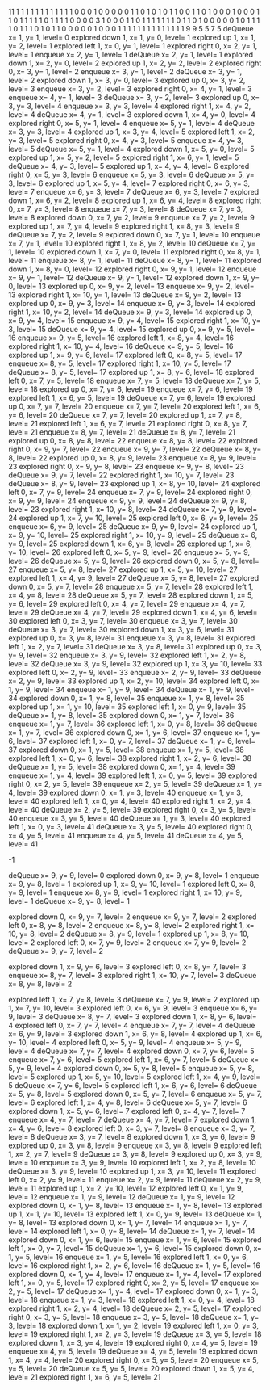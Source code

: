 11
1 1 1 1 1 1 1 1 1 1 1
1 0 0 0 1 0 0 0 0 0 1
1 0 1 0 1 0 1 1 0 0 1
1 0 1 0 0 0 1 0 0 0 1
1 0 1 1 1 1 1 0 1 1 1 
1 0 0 0 0 3 1 0 0 0 1
1 0 1 1 1 1 1 1 1 0 1 
1 0 1 0 0 0 0 0 1 0 1
1 1 1 0 1 1 1 0 1 0 1 
1 0 0 0 0 0 1 0 0 0 1
1 1 1 1 1 1 1 1 1 1 1 
1 1 9 9
5 5 7 5
deQueue x= 1, y= 1, level= 0
explored down 1, x= 1, y= 0, level= 1
explored up 1, x= 1, y= 2, level= 1
explored left 1, x= 0, y= 1, level= 1
explored right 0, x= 2, y= 1, level= 1
enqueue x= 2, y= 1, level= 1
deQueue x= 2, y= 1, level= 1
explored down 1, x= 2, y= 0, level= 2
explored up 1, x= 2, y= 2, level= 2
explored right 0, x= 3, y= 1, level= 2
enqueue x= 3, y= 1, level= 2
deQueue x= 3, y= 1, level= 2
explored down 1, x= 3, y= 0, level= 3
explored up 0, x= 3, y= 2, level= 3
enqueue x= 3, y= 2, level= 3
explored right 0, x= 4, y= 1, level= 3
enqueue x= 4, y= 1, level= 3
deQueue x= 3, y= 2, level= 3
explored up 0, x= 3, y= 3, level= 4
enqueue x= 3, y= 3, level= 4
explored right 1, x= 4, y= 2, level= 4
deQueue x= 4, y= 1, level= 3
explored down 1, x= 4, y= 0, level= 4
explored right 0, x= 5, y= 1, level= 4
enqueue x= 5, y= 1, level= 4
deQueue x= 3, y= 3, level= 4
explored up 1, x= 3, y= 4, level= 5
explored left 1, x= 2, y= 3, level= 5
explored right 0, x= 4, y= 3, level= 5
enqueue x= 4, y= 3, level= 5
deQueue x= 5, y= 1, level= 4
explored down 1, x= 5, y= 0, level= 5
explored up 1, x= 5, y= 2, level= 5
explored right 1, x= 6, y= 1, level= 5
deQueue x= 4, y= 3, level= 5
explored up 1, x= 4, y= 4, level= 6
explored right 0, x= 5, y= 3, level= 6
enqueue x= 5, y= 3, level= 6
deQueue x= 5, y= 3, level= 6
explored up 1, x= 5, y= 4, level= 7
explored right 0, x= 6, y= 3, level= 7
enqueue x= 6, y= 3, level= 7
deQueue x= 6, y= 3, level= 7
explored down 1, x= 6, y= 2, level= 8
explored up 1, x= 6, y= 4, level= 8
explored right 0, x= 7, y= 3, level= 8
enqueue x= 7, y= 3, level= 8
deQueue x= 7, y= 3, level= 8
explored down 0, x= 7, y= 2, level= 9
enqueue x= 7, y= 2, level= 9
explored up 1, x= 7, y= 4, level= 9
explored right 1, x= 8, y= 3, level= 9
deQueue x= 7, y= 2, level= 9
explored down 0, x= 7, y= 1, level= 10
enqueue x= 7, y= 1, level= 10
explored right 1, x= 8, y= 2, level= 10
deQueue x= 7, y= 1, level= 10
explored down 1, x= 7, y= 0, level= 11
explored right 0, x= 8, y= 1, level= 11
enqueue x= 8, y= 1, level= 11
deQueue x= 8, y= 1, level= 11
explored down 1, x= 8, y= 0, level= 12
explored right 0, x= 9, y= 1, level= 12
enqueue x= 9, y= 1, level= 12
deQueue x= 9, y= 1, level= 12
explored down 1, x= 9, y= 0, level= 13
explored up 0, x= 9, y= 2, level= 13
enqueue x= 9, y= 2, level= 13
explored right 1, x= 10, y= 1, level= 13
deQueue x= 9, y= 2, level= 13
explored up 0, x= 9, y= 3, level= 14
enqueue x= 9, y= 3, level= 14
explored right 1, x= 10, y= 2, level= 14
deQueue x= 9, y= 3, level= 14
explored up 0, x= 9, y= 4, level= 15
enqueue x= 9, y= 4, level= 15
explored right 1, x= 10, y= 3, level= 15
deQueue x= 9, y= 4, level= 15
explored up 0, x= 9, y= 5, level= 16
enqueue x= 9, y= 5, level= 16
explored left 1, x= 8, y= 4, level= 16
explored right 1, x= 10, y= 4, level= 16
deQueue x= 9, y= 5, level= 16
explored up 1, x= 9, y= 6, level= 17
explored left 0, x= 8, y= 5, level= 17
enqueue x= 8, y= 5, level= 17
explored right 1, x= 10, y= 5, level= 17
deQueue x= 8, y= 5, level= 17
explored up 1, x= 8, y= 6, level= 18
explored left 0, x= 7, y= 5, level= 18
enqueue x= 7, y= 5, level= 18
deQueue x= 7, y= 5, level= 18
explored up 0, x= 7, y= 6, level= 19
enqueue x= 7, y= 6, level= 19
explored left 1, x= 6, y= 5, level= 19
deQueue x= 7, y= 6, level= 19
explored up 0, x= 7, y= 7, level= 20
enqueue x= 7, y= 7, level= 20
explored left 1, x= 6, y= 6, level= 20
deQueue x= 7, y= 7, level= 20
explored up 1, x= 7, y= 8, level= 21
explored left 1, x= 6, y= 7, level= 21
explored right 0, x= 8, y= 7, level= 21
enqueue x= 8, y= 7, level= 21
deQueue x= 8, y= 7, level= 21
explored up 0, x= 8, y= 8, level= 22
enqueue x= 8, y= 8, level= 22
explored right 0, x= 9, y= 7, level= 22
enqueue x= 9, y= 7, level= 22
deQueue x= 8, y= 8, level= 22
explored up 0, x= 8, y= 9, level= 23
enqueue x= 8, y= 9, level= 23
explored right 0, x= 9, y= 8, level= 23
enqueue x= 9, y= 8, level= 23
deQueue x= 9, y= 7, level= 22
explored right 1, x= 10, y= 7, level= 23
deQueue x= 8, y= 9, level= 23
explored up 1, x= 8, y= 10, level= 24
explored left 0, x= 7, y= 9, level= 24
enqueue x= 7, y= 9, level= 24
explored right 0, x= 9, y= 9, level= 24
enqueue x= 9, y= 9, level= 24
deQueue x= 9, y= 8, level= 23
explored right 1, x= 10, y= 8, level= 24
deQueue x= 7, y= 9, level= 24
explored up 1, x= 7, y= 10, level= 25
explored left 0, x= 6, y= 9, level= 25
enqueue x= 6, y= 9, level= 25
deQueue x= 9, y= 9, level= 24
explored up 1, x= 9, y= 10, level= 25
explored right 1, x= 10, y= 9, level= 25
deQueue x= 6, y= 9, level= 25
explored down 1, x= 6, y= 8, level= 26
explored up 1, x= 6, y= 10, level= 26
explored left 0, x= 5, y= 9, level= 26
enqueue x= 5, y= 9, level= 26
deQueue x= 5, y= 9, level= 26
explored down 0, x= 5, y= 8, level= 27
enqueue x= 5, y= 8, level= 27
explored up 1, x= 5, y= 10, level= 27
explored left 1, x= 4, y= 9, level= 27
deQueue x= 5, y= 8, level= 27
explored down 0, x= 5, y= 7, level= 28
enqueue x= 5, y= 7, level= 28
explored left 1, x= 4, y= 8, level= 28
deQueue x= 5, y= 7, level= 28
explored down 1, x= 5, y= 6, level= 29
explored left 0, x= 4, y= 7, level= 29
enqueue x= 4, y= 7, level= 29
deQueue x= 4, y= 7, level= 29
explored down 1, x= 4, y= 6, level= 30
explored left 0, x= 3, y= 7, level= 30
enqueue x= 3, y= 7, level= 30
deQueue x= 3, y= 7, level= 30
explored down 1, x= 3, y= 6, level= 31
explored up 0, x= 3, y= 8, level= 31
enqueue x= 3, y= 8, level= 31
explored left 1, x= 2, y= 7, level= 31
deQueue x= 3, y= 8, level= 31
explored up 0, x= 3, y= 9, level= 32
enqueue x= 3, y= 9, level= 32
explored left 1, x= 2, y= 8, level= 32
deQueue x= 3, y= 9, level= 32
explored up 1, x= 3, y= 10, level= 33
explored left 0, x= 2, y= 9, level= 33
enqueue x= 2, y= 9, level= 33
deQueue x= 2, y= 9, level= 33
explored up 1, x= 2, y= 10, level= 34
explored left 0, x= 1, y= 9, level= 34
enqueue x= 1, y= 9, level= 34
deQueue x= 1, y= 9, level= 34
explored down 0, x= 1, y= 8, level= 35
enqueue x= 1, y= 8, level= 35
explored up 1, x= 1, y= 10, level= 35
explored left 1, x= 0, y= 9, level= 35
deQueue x= 1, y= 8, level= 35
explored down 0, x= 1, y= 7, level= 36
enqueue x= 1, y= 7, level= 36
explored left 1, x= 0, y= 8, level= 36
deQueue x= 1, y= 7, level= 36
explored down 0, x= 1, y= 6, level= 37
enqueue x= 1, y= 6, level= 37
explored left 1, x= 0, y= 7, level= 37
deQueue x= 1, y= 6, level= 37
explored down 0, x= 1, y= 5, level= 38
enqueue x= 1, y= 5, level= 38
explored left 1, x= 0, y= 6, level= 38
explored right 1, x= 2, y= 6, level= 38
deQueue x= 1, y= 5, level= 38
explored down 0, x= 1, y= 4, level= 39
enqueue x= 1, y= 4, level= 39
explored left 1, x= 0, y= 5, level= 39
explored right 0, x= 2, y= 5, level= 39
enqueue x= 2, y= 5, level= 39
deQueue x= 1, y= 4, level= 39
explored down 0, x= 1, y= 3, level= 40
enqueue x= 1, y= 3, level= 40
explored left 1, x= 0, y= 4, level= 40
explored right 1, x= 2, y= 4, level= 40
deQueue x= 2, y= 5, level= 39
explored right 0, x= 3, y= 5, level= 40
enqueue x= 3, y= 5, level= 40
deQueue x= 1, y= 3, level= 40
explored left 1, x= 0, y= 3, level= 41
deQueue x= 3, y= 5, level= 40
explored right 0, x= 4, y= 5, level= 41
enqueue x= 4, y= 5, level= 41
deQueue x= 4, y= 5, level= 41




-1





deQueue x= 9, y= 9, level= 0
explored down 0, x= 9, y= 8, level= 1
enqueue x= 9, y= 8, level= 1
explored up 1, x= 9, y= 10, level= 1
explored left 0, x= 8, y= 9, level= 1
enqueue x= 8, y= 9, level= 1
explored right 1, x= 10, y= 9, level= 1
deQueue x= 9, y= 8, level= 1

explored down 0, x= 9, y= 7, level= 2
enqueue x= 9, y= 7, level= 2
explored left 0, x= 8, y= 8, level= 2
enqueue x= 8, y= 8, level= 2
explored right 1, x= 10, y= 8, level= 2
deQueue x= 8, y= 9, level= 1
explored up 1, x= 8, y= 10, level= 2
explored left 0, x= 7, y= 9, level= 2
enqueue x= 7, y= 9, level= 2
deQueue x= 9, y= 7, level= 2

explored down 1, x= 9, y= 6, level= 3
explored left 0, x= 8, y= 7, level= 3
enqueue x= 8, y= 7, level= 3
explored right 1, x= 10, y= 7, level= 3
deQueue x= 8, y= 8, level= 2

explored left 1, x= 7, y= 8, level= 3
deQueue x= 7, y= 9, level= 2
explored up 1, x= 7, y= 10, level= 3
explored left 0, x= 6, y= 9, level= 3
enqueue x= 6, y= 9, level= 3
deQueue x= 8, y= 7, level= 3
explored down 1, x= 8, y= 6, level= 4
explored left 0, x= 7, y= 7, level= 4
enqueue x= 7, y= 7, level= 4
deQueue x= 6, y= 9, level= 3
explored down 1, x= 6, y= 8, level= 4
explored up 1, x= 6, y= 10, level= 4
explored left 0, x= 5, y= 9, level= 4
enqueue x= 5, y= 9, level= 4
deQueue x= 7, y= 7, level= 4
explored down 0, x= 7, y= 6, level= 5
enqueue x= 7, y= 6, level= 5
explored left 1, x= 6, y= 7, level= 5
deQueue x= 5, y= 9, level= 4
explored down 0, x= 5, y= 8, level= 5
enqueue x= 5, y= 8, level= 5
explored up 1, x= 5, y= 10, level= 5
explored left 1, x= 4, y= 9, level= 5
deQueue x= 7, y= 6, level= 5
explored left 1, x= 6, y= 6, level= 6
deQueue x= 5, y= 8, level= 5
explored down 0, x= 5, y= 7, level= 6
enqueue x= 5, y= 7, level= 6
explored left 1, x= 4, y= 8, level= 6
deQueue x= 5, y= 7, level= 6
explored down 1, x= 5, y= 6, level= 7
explored left 0, x= 4, y= 7, level= 7
enqueue x= 4, y= 7, level= 7
deQueue x= 4, y= 7, level= 7
explored down 1, x= 4, y= 6, level= 8
explored left 0, x= 3, y= 7, level= 8
enqueue x= 3, y= 7, level= 8
deQueue x= 3, y= 7, level= 8
explored down 1, x= 3, y= 6, level= 9
explored up 0, x= 3, y= 8, level= 9
enqueue x= 3, y= 8, level= 9
explored left 1, x= 2, y= 7, level= 9
deQueue x= 3, y= 8, level= 9
explored up 0, x= 3, y= 9, level= 10
enqueue x= 3, y= 9, level= 10
explored left 1, x= 2, y= 8, level= 10
deQueue x= 3, y= 9, level= 10
explored up 1, x= 3, y= 10, level= 11
explored left 0, x= 2, y= 9, level= 11
enqueue x= 2, y= 9, level= 11
deQueue x= 2, y= 9, level= 11
explored up 1, x= 2, y= 10, level= 12
explored left 0, x= 1, y= 9, level= 12
enqueue x= 1, y= 9, level= 12
deQueue x= 1, y= 9, level= 12
explored down 0, x= 1, y= 8, level= 13
enqueue x= 1, y= 8, level= 13
explored up 1, x= 1, y= 10, level= 13
explored left 1, x= 0, y= 9, level= 13
deQueue x= 1, y= 8, level= 13
explored down 0, x= 1, y= 7, level= 14
enqueue x= 1, y= 7, level= 14
explored left 1, x= 0, y= 8, level= 14
deQueue x= 1, y= 7, level= 14
explored down 0, x= 1, y= 6, level= 15
enqueue x= 1, y= 6, level= 15
explored left 1, x= 0, y= 7, level= 15
deQueue x= 1, y= 6, level= 15
explored down 0, x= 1, y= 5, level= 16
enqueue x= 1, y= 5, level= 16
explored left 1, x= 0, y= 6, level= 16
explored right 1, x= 2, y= 6, level= 16
deQueue x= 1, y= 5, level= 16
explored down 0, x= 1, y= 4, level= 17
enqueue x= 1, y= 4, level= 17
explored left 1, x= 0, y= 5, level= 17
explored right 0, x= 2, y= 5, level= 17
enqueue x= 2, y= 5, level= 17
deQueue x= 1, y= 4, level= 17
explored down 0, x= 1, y= 3, level= 18
enqueue x= 1, y= 3, level= 18
explored left 1, x= 0, y= 4, level= 18
explored right 1, x= 2, y= 4, level= 18
deQueue x= 2, y= 5, level= 17
explored right 0, x= 3, y= 5, level= 18
enqueue x= 3, y= 5, level= 18
deQueue x= 1, y= 3, level= 18
explored down 1, x= 1, y= 2, level= 19
explored left 1, x= 0, y= 3, level= 19
explored right 1, x= 2, y= 3, level= 19
deQueue x= 3, y= 5, level= 18
explored down 1, x= 3, y= 4, level= 19
explored right 0, x= 4, y= 5, level= 19
enqueue x= 4, y= 5, level= 19
deQueue x= 4, y= 5, level= 19
explored down 1, x= 4, y= 4, level= 20
explored right 0, x= 5, y= 5, level= 20
enqueue x= 5, y= 5, level= 20
deQueue x= 5, y= 5, level= 20
explored down 1, x= 5, y= 4, level= 21
explored right 1, x= 6, y= 5, level= 21